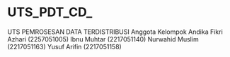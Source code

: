 # UTS_PDT_CD_
UTS PEMROSESAN DATA TERDISTRIBUSI
Anggota Kelompok                                                                                                                                                                    Andika Fikri Azhari (2257051005)                                                                                                                                                Ibnu Muhtar (2217051140)                                                                                                                                                    Nurwahid Muslim  (2217051163)                                                                                                                                                  Yusuf Arifin (2217051158)
